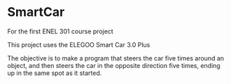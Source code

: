 # SmartCar
For the first ENEL 301 course project

This project uses the ELEGOO Smart Car 3.0 Plus

The objective is to make a program that steers the car five times around an object,
and then steers the car in the opposite direction five times, ending up in the same spot
as it started.
